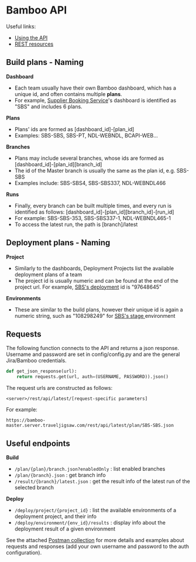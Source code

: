 # Bamboo API

Useful links:
- [Using the API](https://developer.atlassian.com/server/bamboo/using-the-bamboo-rest-apis/)
- [REST resources](https://developer.atlassian.com/server/bamboo/bamboo-rest-resources/)

## Build plans - Naming
**Dashboard**
- Each team usually have their own Bamboo dashboard, which has a unique id, and often contains multiple **plans**. 
- For example, [Supplier Booking Service](https://bamboo-master.server.traveljigsaw.com/browse/SBS)'s dashboard is identified as "SBS" and includes 6 plans.

**Plans**
- Plans' ids are formed as [dashboard_id]-[plan_id]
- Examples: SBS-SBS, SBS-PT, NDL-WEBNDL, BCAPI-WEB...

**Branches**
- Plans may include several branches, whose ids are formed as [dashboard_id]-[plan_id][branch_id]
- The id of the Master branch is usually the same as the plan id, e.g. SBS-SBS
- Examples include: SBS-SBS4, SBS-SBS337, NDL-WEBNDL466

**Runs**
- Finally, every branch can be built multiple times, and every run is identified as follows: [dashboard_id]-[plan_id][branch_id]-[run_id]
- For example: SBS-SBS-353, SBS-SBS337-1, NDL-WEBNDL465-1
- To access the latest run, the path is [branch]/latest

## Deployment plans - Naming
**Project**
- Similarly to the dashboards, Deployment Projects list the available deployment plans of a team
- The project id is usually numeric and can be found at the end of the project url. For example, [SBS's deployment](https://bamboo-master.server.traveljigsaw.com/deploy/viewDeploymentProjectEnvironments.action?id=97648645) id is "97648645"

**Environments**
- These are similar to the build plans, however their unique id is again a numeric string, such as "108298249" for [SBS's stage ](https://bamboo-master.server.traveljigsaw.com/deploy/viewEnvironment.action?id=108298249) environment

## Requests
The following function connects to the API and returns a json response. Username and password are set in config/config.py and are the general Jira/Bamboo credentials.
```python
def get_json_response(url):
    return requests.get(url, auth=(USERNAME, PASSWORD)).json()
```

The request urls are constructed as follows:
```
<server>/rest/api/latest/[request-specific parameters]
```
For example:
```
https://bamboo-master.server.traveljigsaw.com/rest/api/latest/plan/SBS-SBS.json
```

## Useful endpoints
**Build**
- `/plan/{plan}/branch.json?enabledOnly` : list enabled branches
- `/plan/{branch}.json` : get branch info
- `/result/{branch}/latest.json` : get the result info of the latest run of the selected branch

**Deploy**
- `/deploy/project/{project_id}` : list the available environments of a deployment project, and their info
- `/deploy/environment/{env_id}/results` : display info about the deployment result of a given environment

See the attached [Postman collection](Bamboo_API.postman_collection.json) for more details and examples about requests and responses (add your own username and password to the auth configuration).